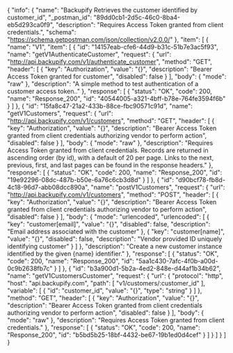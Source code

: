 {
  "info": {
    "name": "Backupify Retrieves the customer identified by customer_id",
    "_postman_id": "89dd0cb1-2d5c-46c0-8ba4-eb5d293ca0f9",
    "description": "Requires Access Token granted from client credentials.",
    "schema": "https://schema.getpostman.com/json/collection/v2.0.0/"
  },
  "item": [
    {
      "name": "V1",
      "item": [
        {
          "id": "14157eab-cfe6-44d9-b31c-51b7e3ac5f93",
          "name": "getV1AuthenticateCustomer",
          "request": {
            "url": "http://api.backupify.com/v1/authenticate_customer",
            "method": "GET",
            "header": [
              {
                "key": "Authorization",
                "value": "{}",
                "description": "Bearer Access Token granted for customer",
                "disabled": false
              }
            ],
            "body": {
              "mode": "raw"
            },
            "description": "A simple method to test authentication of a customer access token.."
          },
          "response": [
            {
              "status": "OK",
              "code": 200,
              "name": "Response_200",
              "id": "40544005-a321-4bff-b78e-764fe3594f6b"
            }
          ]
        },
        {
          "id": "15fa8c47-21a2-433b-88ce-fbc90571c91d",
          "name": "getV1Customers",
          "request": {
            "url": "http://api.backupify.com/v1/customers",
            "method": "GET",
            "header": [
              {
                "key": "Authorization",
                "value": "{}",
                "description": "Bearer Access Token granted from client credentials authorizing vendor to perform action",
                "disabled": false
              }
            ],
            "body": {
              "mode": "raw"
            },
            "description": "Requires Access Token granted from client credentials. Records are returned in ascending order (by id), with a default of 20 per page. Links to the next, previous, first, and last pages can be found in the response headers."
          },
          "response": [
            {
              "status": "OK",
              "code": 200,
              "name": "Response_200",
              "id": "19e92296-08dc-487b-b50e-6a76c6cb3d8d"
            }
          ]
        },
        {
          "id": "d90bcf78-fb8d-4c18-96d7-abb08dcc890a",
          "name": "postV1Customers",
          "request": {
            "url": "http://api.backupify.com/v1/customers",
            "method": "POST",
            "header": [
              {
                "key": "Authorization",
                "value": "{}",
                "description": "Bearer Access Token granted from client credentials authorizing vendor to perform action",
                "disabled": false
              }
            ],
            "body": {
              "mode": "urlencoded",
              "urlencoded": [
                {
                  "key": "customer[email]",
                  "value": "{}",
                  "disabled": false,
                  "description": "Email address associated with the customer"
                },
                {
                  "key": "customer[name]",
                  "value": "{}",
                  "disabled": false,
                  "description": "Vendor provided ID uniquely identifying customer"
                }
              ]
            },
            "description": "Create a new customer instance identified by the given {name} identifier."
          },
          "response": [
            {
              "status": "OK",
              "code": 200,
              "name": "Response_200",
              "id": "5aa1c430-7afc-4f0b-a00d-0c9b2638fb7c"
            }
          ]
        },
        {
          "id": "b3a900d1-5b2a-4ed2-848e-d44af1b34b62",
          "name": "getV1CustomersCustomer",
          "request": {
            "url": {
              "protocol": "http",
              "host": "api.backupify.com",
              "path": [
                "v1/customers/:customer_id"
              ],
              "variable": [
                {
                  "id": "customer_id",
                  "value": "{}",
                  "type": "string"
                }
              ]
            },
            "method": "GET",
            "header": [
              {
                "key": "Authorization",
                "value": "{}",
                "description": "Bearer Access Token granted from client credentials authorizing vendor to perform action",
                "disabled": false
              }
            ],
            "body": {
              "mode": "raw"
            },
            "description": "Requires Access Token granted from client credentials."
          },
          "response": [
            {
              "status": "OK",
              "code": 200,
              "name": "Response_200",
              "id": "b5bd5b25-18bf-4432-be67-19b1ed0d4cef"
            }
          ]
        }
      ]
    }
  ]
}